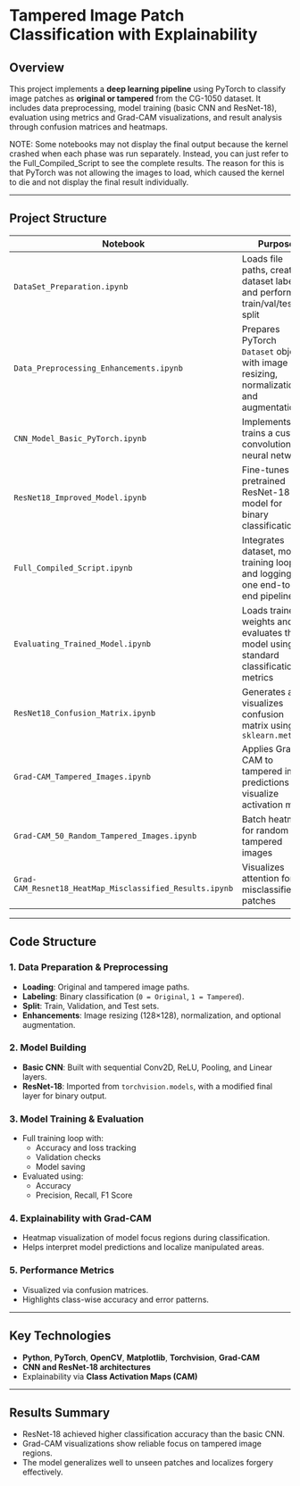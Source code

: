 # Tampered Image Patch Classification with Explainability

## Overview

This project implements a **deep learning pipeline** using PyTorch to classify image patches as **original or tampered** from the CG-1050 dataset. It includes data preprocessing, model training (basic CNN and ResNet-18), evaluation using metrics and Grad-CAM visualizations, and result analysis through confusion matrices and heatmaps.

NOTE: Some notebooks may not display the final output because the kernel crashed when each phase was run separately. Instead, you can just refer to the Full_Compiled_Script to see the complete results. The reason for this is that PyTorch was not allowing the images to load, which caused the kernel to die and not display the final result individually.

---

## Project Structure

| Notebook | Purpose |
|----------|---------|
| `DataSet_Preparation.ipynb` | Loads file paths, creates dataset labels, and performs train/val/test split |
| `Data_Preprocessing_Enhancements.ipynb` | Prepares PyTorch `Dataset` objects with image resizing, normalization, and augmentation |
| `CNN_Model_Basic_PyTorch.ipynb` | Implements and trains a custom convolutional neural network |
| `ResNet18_Improved_Model.ipynb` | Fine-tunes a pretrained ResNet-18 model for binary classification |
| `Full_Compiled_Script.ipynb` | Integrates dataset, model, training loop, and logging in one end-to-end pipeline. |
| `Evaluating_Trained_Model.ipynb` | Loads trained weights and evaluates the model using standard classification metrics |
| `ResNet18_Confusion_Matrix.ipynb` | Generates and visualizes confusion matrix using `sklearn.metrics` |
| `Grad-CAM_Tampered_Images.ipynb` | Applies Grad-CAM to tampered image predictions to visualize activation maps |
| `Grad-CAM_50_Random_Tampered_Images.ipynb` | Batch heatmaps for random tampered images |
| `Grad-CAM_Resnet18_HeatMap_Misclassified_Results.ipynb` | Visualizes attention for misclassified patches |

---

## Code Structure

### 1. **Data Preparation & Preprocessing**
- **Loading**: Original and tampered image paths.
- **Labeling**: Binary classification (`0 = Original`, `1 = Tampered`).
- **Split**: Train, Validation, and Test sets.
- **Enhancements**: Image resizing (128×128), normalization, and optional augmentation.

### 2. **Model Building**
- **Basic CNN**: Built with sequential Conv2D, ReLU, Pooling, and Linear layers.
- **ResNet-18**: Imported from `torchvision.models`, with a modified final layer for binary output.

### 3. **Model Training & Evaluation**
- Full training loop with:
  - Accuracy and loss tracking
  - Validation checks
  - Model saving
- Evaluated using:
  - Accuracy
  - Precision, Recall, F1 Score

### 4. **Explainability with Grad-CAM**
- Heatmap visualization of model focus regions during classification.
- Helps interpret model predictions and localize manipulated areas.

### 5. **Performance Metrics**
- Visualized via confusion matrices.
- Highlights class-wise accuracy and error patterns.

---

## Key Technologies
- **Python**, **PyTorch**, **OpenCV**, **Matplotlib**, **Torchvision**, **Grad-CAM**
- **CNN and ResNet-18 architectures**
- Explainability via **Class Activation Maps (CAM)**

---

## Results Summary
- ResNet-18 achieved higher classification accuracy than the basic CNN.
- Grad-CAM visualizations show reliable focus on tampered image regions.
- The model generalizes well to unseen patches and localizes forgery effectively.
